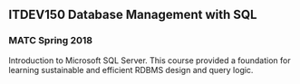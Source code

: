 ITDEV150 Database Management with SQL
------
### MATC Spring 2018

Introduction to Microsoft SQL Server.  This course provided a foundation for learning sustainable and efficient RDBMS design and query logic.
